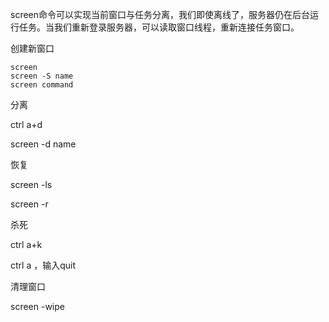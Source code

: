 screen命令可以实现当前窗口与任务分离，我们即使离线了，服务器仍在后台运行任务。当我们重新登录服务器，可以读取窗口线程，重新连接任务窗口。

创建新窗口

```shell
screen
screen -S name
screen command
```

分离

ctrl a+d

screen -d name

恢复

screen -ls

screen -r

杀死

ctrl a+k

ctrl a ，输入quit



清理窗口

screen -wipe